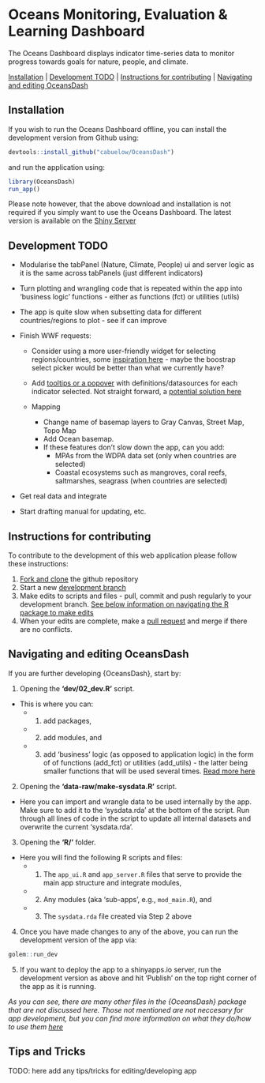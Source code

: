 
<!-- README.md is generated from README.Rmd. If that is this file, please go ahead and edit then knit. If it isn't then DON'T edit - only edit the README.Rmd -->

# Oceans Monitoring, Evaluation & Learning Dashboard

The Oceans Dashboard displays indicator time-series data to monitor
progress towards goals for nature, people, and climate.

[Installation](#installation) \| [Development TODO](#development-todo)
\| [Instructions for contributing](#instructions-for-contributing) \|
[Navigating and editing OceansDash](#navigating-and-editing-oceansdash)

## Installation

If you wish to run the Oceans Dashboard offline, you can install the
development version from Github using:

``` r
devtools::install_github("cabuelow/OceansDash")
```

and run the application using:

``` r
library(OceansDash)
run_app()
```

Please note however, that the above download and installation is not
required if you simply want to use the Oceans Dashboard. The latest
version is available on the [Shiny
Server](https://cbuelow.shinyapps.io/OceansDash/)

## Development TODO

- Modularise the tabPanel (Nature, Climate, People) ui and server logic
  as it is the same across tabPanels (just different indicators)

- Turn plotting and wrangling code that is repeated within the app into
  ‘business logic’ functions - either as functions (fct) or utilities
  (utils)

- The app is quite slow when subsetting data for different
  countries/regions to plot - see if can improve

- Finish WWF requests:

  - Consider using a more user-friendly widget for selecting
    regions/countries, some [inspiration
    here](https://dreamrs.github.io/shinyWidgets/) - maybe the boostrap
    select picker would be better than what we currently have?

  - Add [tooltips or a
    popover](https://shiny.posit.co/blog/posts/bslib-tooltips/) with
    definitions/datasources for each indicator selected. Not straight
    forward, a [potential solution
    here](Tooltips%20for%20checkable%20boxes:%20https://stackoverflow.com/questions/61112013/shiny-tooltip-for-each-check-able-box-basic)

  - Mapping

    - Change name of basemap layers to Gray Canvas, Street Map, Topo Map
    - Add Ocean basemap.
    - If these features don’t slow down the app, can you add:
      - MPAs from the WDPA data set (only when countries are selected)
      - Coastal ecosystems such as mangroves, coral reefs, saltmarshes,
        seagrass (when countries are selected)

- Get real data and integrate

- Start drafting manual for updating, etc.

## Instructions for contributing

To contribute to the development of this web application please follow
these instructions:

1.  [Fork and clone](https://happygitwithr.com/fork-and-clone) the
    github repository
2.  Start a new [development
    branch](https://happygitwithr.com/git-branches.html?q=branch#create-a-new-branch)
3.  Make edits to scripts and files - pull, commit and push regularly to
    your development branch. [See below information on navigating the R
    package to make edits](#navigating-and-editing-oceansdash)
4.  When your edits are complete, make a [pull
    request](https://happygitwithr.com/pr-extend.html?q=pull%20request#pr-extend)
    and merge if there are no conflicts.

## Navigating and editing OceansDash

If you are further developing {OceansDash}, start by:

1.  Opening the **‘dev/02_dev.R’** script.

- This is where you can:
  - 1)  add packages,

  - 2)  add modules, and

  - 3)  add ‘business’ logic (as opposed to application logic) in the
        form of of functions (add_fct) or utilities (add_utils) - the
        latter being smaller functions that will be used several times.
        [Read more
        here](https://engineering-shiny.org/build-app-golem.html)

2.  Opening the **‘data-raw/make-sysdata.R’** script.

- Here you can import and wrangle data to be used internally by the app.
  Make sure to add it to the ‘sysdata.rda’ at the bottom of the script.
  Run through all lines of code in the script to update all internal
  datasets and overwrite the current ‘sysdata.rda’.

3.  Opening the **‘R/’** folder.

- Here you will find the following R scripts and files:
  - 1)  The `app_ui.R` and `app_server.R` files that serve to provide
        the main app structure and integrate modules,

  - 2)  Any modules (aka ‘sub-apps’, e.g., `mod_main.R`), and

  - 3)  The `sysdata.rda` file created via Step 2 above

4.  Once you have made changes to any of the above, you can run the
    development version of the app via:

``` r
golem::run_dev
```

5.  If you want to deploy the app to a shinyapps.io server, run the
    development version as above and hit ‘Publish’ on the top right
    corner of the app as it is running.

*As you can see, there are many other files in the {OceansDash} package
that are not discussed here. Those not mentioned are not neccesary for
app development, but you can find more information on what they do/how
to use them [here](https://engineering-shiny.org/build-app-golem.html)*

## Tips and Tricks

TODO: here add any tips/tricks for editing/developing app
